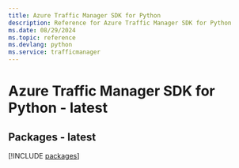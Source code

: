 ```yaml
---
title: Azure Traffic Manager SDK for Python
description: Reference for Azure Traffic Manager SDK for Python
ms.date: 08/29/2024
ms.topic: reference
ms.devlang: python
ms.service: trafficmanager
---
```

# Azure Traffic Manager SDK for Python - latest
## Packages - latest
[!INCLUDE [packages](traffic-manager-index.md)]